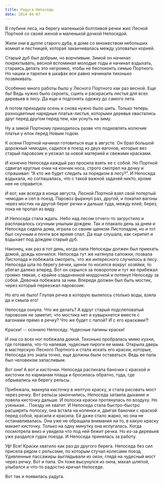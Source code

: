```yaml
---
title: Радуга Непоседы
date: 2014-04-07
---
```

В глубине леса, на берегу маленькой болтливой речки жил Лесной Портной со своей женой и маленькой дочкой Непоседой.

Жили они в дупле старого дуба, в доме со множеством небольших комнат и лестницей, которая заканчивалась между узловатых корней.

Старый дуб был добрым, но ворчливым. Зимой он начинал покряхтывать, весной вспоминал молодые годы и начинал вздыхать, стараясь делать это негромко, чтобы не беспокоить семью Портного. Но чашки и тарелки в шкафах все равно начинали тихонько позвякивать.

Особенно много работы было у Лесного Портного как раз весной. Еще бы! Ведь нужно было скроить, сшить и раскрасить листья для всех деревьев в лесу. Да еще и подгонять одежку до самого лета.

А потом приходила осень и снова нужно было шить. Только теперь разноцветные нарядные платья-листья, которыми деревья хвастались друг перед другом перед тем, как уснуть на зиму.

Ну а зимой Портному приходилось разве что подновлять колючие платья у елок перед Новым годом.

К осени Портной начинал готовиться еще в августе. Он брал большой дорожный чемодан, садился в поезд из двух вагонов, которые вез старый паровозик и уезжал за новой материей и свежими красками.

И конечно Непоседа каждый раз просила взять ее с собой. Но Портной сдвигал круглые очки на кончик носа, строго смотрел на дочку и спрашивал: “А кто же будет следить за порядком в лесу?”. И Непоседа вздыхала, но соглашалась, что с такой важной задачей никто, кроме нее не справится.

И вот, как всегда в конце августа, Лесной Портной взял свой потертый чемодан и сел в поезд. Паровоз фыркнул раз, другой, и покатил вагоны через мостик на другой берег речки и дальше туда, между елей, берез, пока не пропал из виду.

И Непоседа стала ждать. Небо над лесом отчего-то загрустило и расплакалось скучным унылым дождем. Так и плакало день за днем и Непоседа сидела дома, играла со своим щенком Листопадом, но и тот был скучным и почти все время спал. Да еще слушала, как скрипит и вздыхает под дождем старый дуб.

Наконец, как раз в тот день, когда папа Непоседы должен был приехать домой, дождь кончился. Непоседа тут же натянула сапожки, позвала Листопада и побежала смотреть, что же интересного случилось в лесу. Непоседа шла по берегу речки, щенок то носился вокруг хозяйки, то убегал далеко вперед. Вот он скрылся за поворотом и тут же прибежал громко тявкая, с крайне озадаченной мордочкой и потянул Непоседу за собой. Девочка побежала за ним. Впереди должен был быть мостик, через который переезжал паровозик.

Но его не было! Глупая речка в которую вылилось столько воды, взяла да и смыла его!

Непоседа охнула. Что же делать? А вдруг старый подслеповатый паровозик не заметит, что мостика нет и кувыркнется вместе с вагонами прямо в речку? Что же будет с папой? И с его красками?!

Краски! -- осенило Непоседу. Чудесные папины краски!

И она со всех ног побежала домой. Тихонько пробралась мимо кухни, где готовила, что-то напевая, чудесные пироги ее мама. Открыла дверь в мастерскую Лесного Портного и стала искать его краски, которые, Непоседа это знала точно, еще должны были оставаться. Ведь ее папа был человеком запасливым.

Вот они! А вот и кисточки. Непоседа распихала баночки с краской и кисточки по карманам плаща и бросилась обратно, туда, где обрывались на берегу рельсы.

Прибежала, макнула кисточку в желтую краску, и стала рисовать мост через речку. Вот рельсы закончились, Непоседа затаила дыхание и повела кисточку дальше. И полоска краски протянулась по воздуху. Но узенькая... Поезду не хватит. И Непоседа стала быстро-быстро расширять полоску, она встала на коленки и, двигая баночки с краской перед собой, красила и красила. Ей даже стало жарко, но она не останавливалась. Она уже не обращала внимания на то, в какую краску макает кисточку. Только на одну минутку она испугалась. Когда посмотрела вниз и увидела что под ней бежит речка. Но из-за деревьев уже раздался гудок поезда. И Непоседа принялась за работу.

Уф! Все! Краски хватило как раз до другого берега. Непоседа без сил присела рядом с рельсами, по которым стучал колесами поезд. Удивленные пассажиры выглядывали из окон, глядя на чудесный мост через речку. Вот и папа. Он тоже высунулся из окна, махал шляпой, улыбался и что-то радостно кричал Непоседе.

Вот так и появилась радуга.